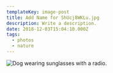 ```yaml
---
templateKey: image-post
title: Add Name for ShUcj8WKLu.jpg
description: Write a description.
date: 2018-12-03T15:04:10.000Z
tags:
  - photos
  - nature
---
```

![Dog wearing sunglasses with a radio.](/img/ShUcj8WKLu.jpg)
